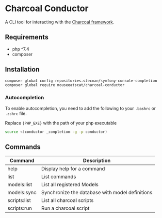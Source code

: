 # Charcoal Conductor
A CLI tool for interacting with the [Charcoal framework](https://github.com/charcoalphp/charcoal).

## Requirements
- php ^7.4
- composer
## Installation
```BASH
composer global config repositories.stecman/symfony-console-completion vcs https://github.com/MouseEatsCat/symfony-console-completion
composer global require mouseeatscat/charcoal-conductor
```
### Autocompletion
To enable autocompletion, you need to add the following to your `.bashrc` or `.zshrc` file.

Replace `{PHP_EXE}` with the path of your php executable
```BASH
source <(conductor _completion -g -p conductor)
```
## Commands
| Command      | Description                                     |
| ------------ | ----------------------------------------------- |
| help         | Display help for a command                      |
| list         | List commands                                   |
| models:list  | List all registered Models                      |
| models:sync  | Synchronize the database with model definitions |
| scripts:list | List all charcoal scripts                       |
| scripts:run  | Run a charcoal script                           |
